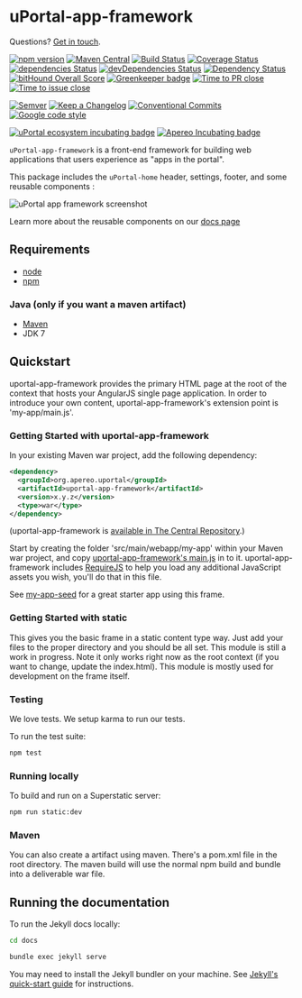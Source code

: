 # uPortal-app-framework

Questions? [Get in touch][uportal-user@].

<!-- current project status -->
[![npm version](https://badge.fury.io/js/%40uportal%2Fapp-framework.svg)](https://badge.fury.io/js/%40uportal%2Fapp-framework)
[![Maven Central](https://maven-badges.herokuapp.com/maven-central/org.apereo.uportal/uportal-app-framework/badge.svg)](https://maven-badges.herokuapp.com/maven-central/org.apereo.uportal/uportal-app-framework)
[![Build Status](https://travis-ci.org/uPortal-Project/uportal-app-framework.svg)](https://travis-ci.org/uPortal-Project/uportal-app-framework)
[![Coverage Status](https://coveralls.io/repos/uPortal-Project/uportal-app-framework/badge.svg?branch=master&service=github)](https://coveralls.io/github/uPortal-Project/uportal-app-framework?branch=master)
[![dependencies Status](https://david-dm.org/uPortal-Project/uportal-app-framework/status.svg)](https://david-dm.org/uPortal-Project/uportal-app-framework)
[![devDependencies Status](https://david-dm.org/uPortal-Project/uportal-app-framework/dev-status.svg)](https://david-dm.org/uPortal-Project/uportal-app-framework?type=dev)
[![Dependency Status](https://dependencyci.com/github/uPortal-Project/uportal-app-framework/badge)](https://dependencyci.com/github/uPortal-Project/uportal-app-framework)
[![bitHound Overall Score](https://www.bithound.io/github/uPortal-Project/uportal-app-framework/badges/score.svg)](https://www.bithound.io/github/uPortal-Project/uportal-app-framework)
[![Greenkeeper badge](https://badges.greenkeeper.io/uPortal-Project/uportal-app-framework.svg)](https://greenkeeper.io/)
[![Time to PR close](http://issuestats.com/github/uPortal-Project/uportal-app-framework/badge/pr)](http://issuestats.com/github/uPortal-Project/uportal-app-framework)
[![Time to issue close](http://issuestats.com/github/uPortal-Project/uportal-app-framework/badge/issue)](http://issuestats.com/github/uPortal-Project/uportal-app-framework)

<!-- standards used in project -->
[![Semver](http://img.shields.io/SemVer/2.0.0.png)](http://semver.org/spec/v2.0.0.html)
[![Keep a Changelog](https://img.shields.io/badge/Keep%20a%20Changelog-1.0.0-brightgreen.svg)](http://keepachangelog.com/en/1.0.0/)
[![Conventional Commits](https://img.shields.io/badge/Conventional%20Commits-1.0.0-yellow.svg)](https://conventionalcommits.org)
[![Google code style](https://img.shields.io/badge/code_style-Google-green.svg?style=flat)](https://google.github.io/styleguide/)

<!-- incubation status -->
[![uPortal ecosystem incubating badge](https://img.shields.io/badge/uPortal%20ecosystem-incubating-blue.svg)](http://uportal-project.github.io/uportal-home/apereo-incubation.html)
[![Apereo Incubating badge](https://img.shields.io/badge/apereo-incubating-blue.svg?logo=data%3Aimage%2Fpng%3Bbase64%2CiVBORw0KGgoAAAANSUhEUgAAAA4AAAAOCAYAAAAfSC3RAAAABmJLR0QA%2FwD%2FAP%2BgvaeTAAAACXBIWXMAAAsTAAALEwEAmpwYAAAAB3RJTUUH4QUTEi0ybN9p9wAAAiVJREFUKM9lkstLlGEUxn%2Fv%2B31joou0GTFKyswkKrrYdaEQ4cZAy4VQUS2iqH%2BrdUSNYmK0EM3IkjaChnmZKR0dHS0vpN%2FMe97TIqfMDpzN4XkeDg8%2Fw45R1XNAu%2Fe%2BGTgAqLX2KzAQRVGytLR0jN2jqo9FZFRVvfded66KehH5oKr3dpueiMiK915FRBeXcjo9k9K5zLz%2B3Nz8EyAqX51zdwGMqp738NSonlxf36Cn7zX9b4eYX8gSBAE1Bw9wpLaW%2BL5KWluukYjH31tr71vv%2FU0LJ5xzdL3q5dmLJK7gON5wjEQizsTkFMmeXkbHxtHfD14WkbYQaFZVMzk1zfDHERrPnqGz4wZ1tYfJ5%2FPMLOYYW16ltrqKRDyOMcYATXa7PRayixSc4%2FKFRhrqjxKGIWVlZVQkqpg1pYyvR%2BTFF2s5FFprVVXBAAqq%2F7a9uPKd1NomeTX4HXfrvZ8D2F9dTSwWMjwywueJLxQKBdLfZunue0Mqt8qPyMHf0HRorR0ArtbX1Zkrly7yPNnN1EyafZUVZLJZxjNLlHc%2BIlOxly0RyktC770fDIGX3vuOMAxOt19vJQxD%2BgeHmE6liMVKuNPawlZ9DWu2hG8bW1Tuib0LgqCrCMBDEckWAVjKLetMOq2ZhQV1zulGVFAnohv5wrSq3tpNzwMR%2BSQi%2FyEnIl5Ehpxzt4t6s9McRdGpIChpM8Y3ATXbkKdEZDAIgqQxZrKo%2FQUk5F9Xr20TrQAAAABJRU5ErkJggg%3D%3D)](https://www.apereo.org/content/projects-currently-incubation)

`uPortal-app-framework` is a front-end framework for building web applications that users experience as "apps in the portal".

This package includes the `uPortal-home` header, settings, footer, and some reusable components :

![uPortal app framework screenshot](docs/img/uportal-app-framework-screenshot.png "uPortal app framework")

Learn more about the reusable components on our [docs page](http://uportal-project.github.io/uportal-app-framework/)

## Requirements

* [node](https://nodejs.org/en/)
* [npm](https://www.npmjs.com/)

### Java (only if you want a maven artifact)
* [Maven](http://maven.apache.org)
* JDK 7

## Quickstart

uportal-app-framework provides the primary HTML page at the root of the context that hosts your AngularJS single page application. In order to introduce your own content, uportal-app-framework's extension point is 'my-app/main.js'.

### Getting Started with uportal-app-framework

In your existing Maven war project, add the following dependency:

```xml
<dependency>
  <groupId>org.apereo.uportal</groupId>
  <artifactId>uportal-app-framework</artifactId>
  <version>x.y.z</version>
  <type>war</type>
</dependency>
```

(uportal-app-framework is [available in The Central Repository](http://search.maven.org/#search%7Cgav%7C1%7Cg%3A%22org.apereo.uportal%22%20AND%20a%3A%22uportal-app-framework%22).)

Start by creating the folder 'src/main/webapp/my-app' within your Maven war project, and copy [uportal-app-framework's main.js](components/my-app/main.js) in to it.
uportal-app-framework includes [RequireJS](http://requirejs.org/) to help you load any additional JavaScript assets you wish, you'll do that in this file.

See [my-app-seed](https://github.com/UW-Madison-DoIT/my-app-seed) for a great starter app using this frame.

### Getting Started with static

This gives you the basic frame in a static content type way. Just add your files to the proper directory and you should be all set. This module is still a work in progress. Note it only works right now as the root context (if you want to change, update the index.html). This module is mostly used for development on the frame itself.

### Testing

We love tests. We setup karma to run our tests.

To run the test suite:

```sh
npm test
```

### Running locally

To build and run on a Superstatic server:

```sh
npm run static:dev
```

### Maven

You can also create a artifact using maven.  There's a pom.xml file in the
root directory.  The maven build will use the normal npm build and
bundle into a deliverable war file.

## Running the documentation

To run the Jekyll docs locally:

```sh
cd docs

bundle exec jekyll serve
```

You may need to install the Jekyll bundler on your machine. See [Jekyll's quick-start guide](https://jekyllrb.com/docs/quickstart/) for instructions.

[uportal-user@]: https://groups.google.com/a/apereo.org/forum/#!forum/uportal-user
